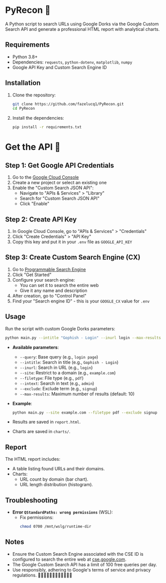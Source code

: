 # PyRecon 🧭

A Python script to search URLs using Google Dorks via the Google Custom Search API and generate a professional HTML report with analytical charts.

## Requirements
- Python 3.8+
- Dependencies: `requests`, `python-dotenv`, `matplotlib`, `numpy`
- Google API Key and Custom Search Engine ID

## Installation
1. Clone the repository:
   ```bash
   git clone https://github.com/fazelucq1/PyRecon.git
   cd PyRecon
   ```
2. Install the dependencies:
   ```bash
   pip install -r requirements.txt
   ```

# Get the API 🐝

## Step 1: Get Google API Credentials

1. Go to the [Google Cloud Console](https://console.cloud.google.com/)
2. Create a new project or select an existing one
3. Enable the "Custom Search JSON API":
   - Navigate to "APIs & Services" > "Library"
   - Search for "Custom Search JSON API"
   - Click "Enable"

## Step 2: Create API Key

1. In Google Cloud Console, go to "APIs & Services" > "Credentials"
2. Click "Create Credentials" > "API Key"
3. Copy this key and put it in your `.env` file as `GOOGLE_API_KEY`

## Step 3: Create Custom Search Engine (CX)

1. Go to [Programmable Search Engine](https://programmablesearchengine.google.com/about/)
2. Click "Get Started"
3. Configure your search engine:
   - You can set it to search the entire web
   - Give it any name and description
4. After creation, go to "Control Panel"
5. Find your "Search engine ID" - this is your `GOOGLE_CX` value for `.env`

## Usage
Run the script with custom Google Dorks parameters:
```bash
python main.py --intitle "Gophish - Login" --inurl login --max-results 10
```
- **Available parameters**:
  - `--query`: Base query (e.g., `login page`)
  - `--intitle`: Search in title (e.g., `Gophish - Login`)
  - `--inurl`: Search in URL (e.g., `login`)
  - `--site`: Restrict to a domain (e.g., `example.com`)
  - `--filetype`: File type (e.g., `pdf`)
  - `--intext`: Search in text (e.g., `admin`)
  - `--exclude`: Exclude term (e.g., `signup`)
  - `--max-results`: Maximum number of results (default: 10)

- **Example**:
  ```bash
  python main.py --site example.com --filetype pdf --exclude signup
  ```

- Results are saved in `report.html`.
- Charts are saved in `charts/`.

## Report
The HTML report includes:
- A table listing found URLs and their domains.
- Charts:
  - URL count by domain (bar chart).
  - URL length distribution (histogram).

## Troubleshooting
- **Error `QStandardPaths: wrong permissions`** (WSL):
  - Fix permissions:
    ```bash
    chmod 0700 /mnt/wslg/runtime-dir
    ```

## Notes
- Ensure the Custom Search Engine associated with the CSE ID is configured to search the entire web at [cse.google.com](https://cse.google.com/cse/).
- The Google Custom Search API has a limit of 100 free queries per day.
- Use responsibly, adhering to Google's terms of service and privacy regulations.
🐝🐝🐝🐝🐝🐝🐝🐝🐝🐝🐝🐝
